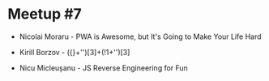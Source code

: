 # Meetup #7

- Nicolai Moraru - PWA is Awesome, but It's Going to Make Your Life Hard

- Kirill Borzov - ({}+'')[3]+(!1+'')[3]

- Nicu Micleușanu - JS Reverse Engineering for Fun